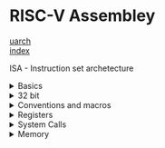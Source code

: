 # RISC-V Assembley
[uarch](uarch.md) </br>
[index](index.md) </br>


ISA - Instruction set archetecture

<details> <summary>Basics </summary>

Structure: </br>
<operation> <dst>,<src1>,<src2> </br>

example:
```asm
addi a2, x0, 64                  # Add 64 to 0, place the result into register a2
la a1, hello                     # Load the address (labeled hello) into register a1
```




```asm
.global _start
.section .text
_start:
	li a0, 1                      # Load immediate 1, this means linux stdout
	la a1, hello                  # Load the address (labeled hello) into register a1
	li a2, 13                     # Set the size of the ascii string to 13 characters (count starts at 1)
	li a7, 64                     # Write to output
	ecall                         # This executes the lines above

    li a0, 0                      # Load immediate 0, this means linux stdin
    li a7, 93                     # This (93 in a7) causes the program to exit 
    ecall                         # This excutes the lines above

.section .data                    # Variables live in the data section
hello: .ascii "Hello World\n"     # This memory address labeled 'hello' stores an ascii string
```

</summary> </details>


<details> <summary>32 bit</summary>

32 bits registers cannot be loaded all at once. </br>
They must be loaded in two parts. The upper and </br>
lower parts. 

```asm
.data
num:
    .word 5
nmPtr:
    .word 0

    .text
main:
    lui t0, %hi (num)A         # Load the upper 20 bits to t0
    addi t0, t0, %lo (num)     # Add the bottom 12 bits to t0

```


</summary> </details>






<details> <summary>Conventions and macros</summary>




calling convention| what it does | desc
------------------|--------------|----
syscall | perform action using OS | 
ecall | trigger interrupt |
sw | store word | store word in register at memory address
lw | Load Word | load word from memory into register
la | load address  (memory) | load memory address into register
li | load immediate | load integer directly into a register
lui | load upper immediate (see 32 bit info)
jal | Jump and Link
jalr | Jump and Link Return
add \$t1, \$t3, \$t4 | addition | add \$t3 and \$t4
addi | add immediate | add integer(s) directly into register
bne \$t1, \$t2, L1 | branch not equal 
beq \$t1, \$t2, L1 | branch on equal
ble \$t1, \$t2, L1 | branch on less/equal
bge \$t1, \$t2, L1 | branch greater/equal
slt \$t3, \$t2, \$t1 | set register (bool) on less than | places 1 or 0 into \$t3



macros | desc
-------|------
%hi | access first bits of register
%lo | access last bits of register

</summary> </details>




<details> <summary>Registers</summary>

- See "System calls" for more info about those registers

ABI Name | quantity | desc
---------|----------| ----
t0-t6 | 7 | temporary: calling separate function will wipe register
s0-s11 | 12 | saved registers: non-volitile, data will persist until function returns
a0-a7 | 8| argument: How you pass args into functions



Register | ABI Name | Desc | Saver
---------|----------|------|------
x0 | zero | hard-wired zero | n/a
x1 | ra | return-address | caller
x2 | sp | stack pointer | callee
x3 | gp | global pointer | n/a
x4 | tp | thread pointer | n/a
x5 | t0 | temp/alt link register | caller
x6-7 | t1-2 | Temps | caller
x28-31 | t3-6 | Temps |  caller
x8 | s0/fp | Saved register/Frame pointer | callee
x9 | s1 | saved register | callee
x18-27 | s2-11 | saver registers | callee
x10-11 | a0-1 | function arguments / return values  | caller
x12-17 | a2-7 | Function arguments | caller





</summary> </details>



<details> <summary>System Calls</summary>



- Use register a7 for system calls
- Place the arguments for the system call in a0

[Syscall Table](https://syscalls.w3challs.com/?arch=mips_o32)

name | #  | Params
-----|----|----
exit | 93 | N/A
write | 64 | address label, string length



</summary> </details>



<details> <summary>Memory</summary>

- Byte addressable array
- Words stored in little-edian byte order (RISC-V)
- Stores code and data
- Stack for procedure calls

</summary> </details>








